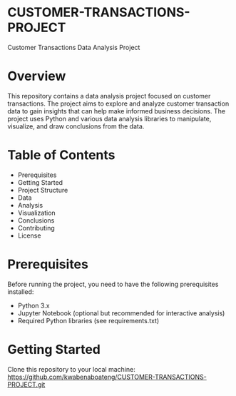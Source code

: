 # CUSTOMER-TRANSACTIONS-PROJECT


Customer Transactions Data Analysis Project
# Overview
This repository contains a data analysis project focused on customer transactions. The project aims to explore and analyze customer transaction data to gain insights that can help make informed business decisions. The project uses Python and various data analysis libraries to manipulate, visualize, and draw conclusions from the data.


# Table of Contents
 - Prerequisites
 - Getting Started
 - Project Structure
 - Data
 - Analysis
 - Visualization
 - Conclusions
 - Contributing
 - License


# Prerequisites
Before running the project, you need to have the following prerequisites installed:

 - Python 3.x
 - Jupyter Notebook (optional but recommended for interactive analysis)
 - Required Python libraries (see requirements.txt)


# Getting Started
Clone this repository to your local machine: https://github.com/kwabenaboateng/CUSTOMER-TRANSACTIONS-PROJECT.git
